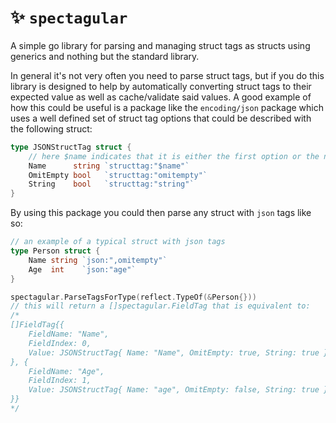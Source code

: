 # :sparkles: `spectagular`
A simple go library for parsing and managing struct tags as structs using generics and nothing but the standard library.

In general it's not very often you need to parse struct tags, but if you do this library is designed to help by automatically converting struct tags to their expected value as well as cache/validate said values. A good example of how this could be useful is a package like the `encoding/json` package which uses a well defined set of struct tag options that could be described with the following struct:

```go
type JSONStructTag struct {
    // here $name indicates that it is either the first option or the name of the field if empty
    Name      string `structtag:"$name"`
    OmitEmpty bool   `structtag:"omitempty"`
    String    bool   `structtag:"string"`
}
```
By using this package you could then parse any struct with `json` tags like so:

```go
// an example of a typical struct with json tags
type Person struct {
    Name string `json:",omitempty"`
    Age  int    `json:"age"`
}

spectagular.ParseTagsForType(reflect.TypeOf(&Person{}))
// this will return a []spectagular.FieldTag that is equivalent to:
/*
[]FieldTag{{ 
    FieldName: "Name",
    FieldIndex: 0,
    Value: JSONStructTag{ Name: "Name", OmitEmpty: true, String: true },
}, {
    FieldName: "Age",
    FieldIndex: 1,
    Value: JSONStructTag{ Name: "age", OmitEmpty: false, String: true },
}}
*/
```
